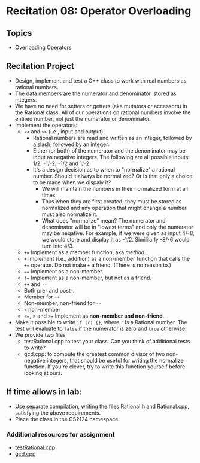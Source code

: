 # Recitation 08: Operator Overloading
## Topics
* Overloading Operators
## Recitation Project
* Design, implement and test a C++ class to work with real numbers as rational numbers.
* The data members are the numerator and denominator, stored as integers.
* We have no need for setters or getters (aka mutators or accessors) in the Rational class. All of our operations on rational numbers involve the entired number, not just the numerator or denominator.
* Implement the operators:
    * `<<` and `>>` (i.e., input and output).
        * Rational numbers are read and written as an integer, followed by a slash, followed by an integer.
        * Either (or both) of the numerator and the denominator may be input as negative integers. The following are all possible inputs: 1/2, -1/-2, -1/2 and 1/-2.
        * It's a design decision as to when to "normalize" a rational number. Should it always be normalized? Or is that only a choice to be made when we dispaly it?
            * We will maintain the numbers in their normalized form at all times.
            * Thus when they are first created, they must be stored as normalized and any operation that might change a number must also normalize it.
            * What does "normalize" mean? The numerator and denominator will be in "lowest terms" and only the numerator may be negative. For example, if we were given as input 4/-8, we would store and display it as -1/2. Simililarly -8/-6 would turn into 4/3.
    * `+=` Implement as a member function, aka *method*.
    * `+` Implement (i.e., addition) as a non-member function that calls the `+=` operator. Do not make `+` a friend. (There is no reason to.)
    * `==` Implement as a non-member.
    * `!=` Implement as a non-member, but not as a friend.
    * `++` and `--`
    * Both pre- and post-.
    * Member for `++`
    * Non-member, non-friend for `--`
    * `<` non-member
    * `<=`, > and `>=` Implement as **non-member and non-friend**.
* Make it possible to write `if (r) {}`, where `r` is a Rational number. The test will evaluate to `false` if the numerator is zero and `true` otherwise.
* We provide two files
    * testRational.cpp to test your class. Can you think of additional tests to write?
    * gcd.cpp: to compute the greatest common divisor of two non-negative integers, that should be useful for writing the normalize function. If you're clever, try to write this function yourself before looking at ours.
## If time allows in lab:
* Use separate compilation, writing the files Rational.h and Rational.cpp, satisfying the above requirements.
* Place the class in the CS2124 namespace.

### Additional resources for assignment
* [testRational.cpp](./testRational.cpp)
* [gcd.cpp](./gcd.cpp)